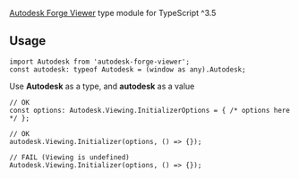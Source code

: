 [Autodesk Forge Viewer](https://forge.autodesk.com/api/viewer-cover-page/) type module for TypeScript ^3.5

Usage
----

    import Autodesk from 'autodesk-forge-viewer';
    const autodesk: typeof Autodesk = (window as any).Autodesk;

 Use **Autodesk** as a type, and **autodesk** as a value

    // OK  
    const options: Autodesk.Viewing.InitializerOptions = { /* options here */ };
    
    // OK
    autodesk.Viewing.Initializer(options, () => {});
    
    // FAIL (Viewing is undefined)
    Autodesk.Viewing.Initializer(options, () => {});

